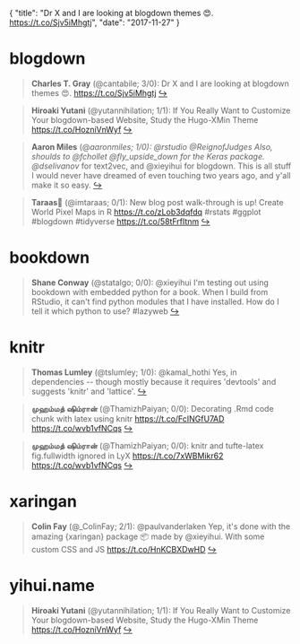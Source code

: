 {
  "title": "Dr X and I are looking at blogdown themes 😍. https://t.co/Sjv5iMhgtj",
  "date": "2017-11-27"
}

# blogdown

> **Charles T. Gray** (@cantabile; 3/0): Dr X and I are looking at blogdown themes 😍. https://t.co/Sjv5iMhgtj  [&#8618;](https://twitter.com/xieyihui/status/934730409513861121)

<!-- -->


> **Hiroaki Yutani** (@yutannihilation; 1/1): If You Really Want to Customize Your blogdown-based Website, Study the Hugo-XMin Theme https://t.co/HozniVnWyf  [&#8618;](https://twitter.com/xieyihui/status/934597902243999744)

<!-- -->


> **Aaron Miles** (@_aaronmiles; 1/0): @rstudio @ReignofJudges Also, shoulds to @fchollet @fly_upside_down for the Keras package. @dselivanov_ for text2vec, and @xieyihui for blogdown. This is all stuff I would never have dreamed of even touching two years ago, and y'all make it so easy.  [&#8618;](https://twitter.com/xieyihui/status/934649531861557248)

<!-- -->


> **Taraas🖖** (@imtaraas; 0/1): New blog post walk-through is up!
Create World Pixel Maps in R
https://t.co/zLob3dqfdq
#rstats #ggplot #blogdown #tidyverse https://t.co/58tFrfItnm  [&#8618;](https://twitter.com/xieyihui/status/934819972588687360)

<!-- -->


# bookdown

> **Shane Conway** (@statalgo; 0/0): @xieyihui I'm testing out using bookdown with embedded python for a book.  When I build from RStudio, it can't find python modules that I have installed.  How do I tell it which python to use? #lazyweb  [&#8618;](https://twitter.com/xieyihui/status/934810885318639616)

<!-- -->


# knitr

> **Thomas Lumley** (@tslumley; 1/0): @kamal_hothi Yes, in dependencies -- though mostly because it requires 'devtools' and suggests 'knitr' and 'lattice'.  [&#8618;](https://twitter.com/xieyihui/status/934664756207558656)

<!-- -->


> **முஹம்மத் ஷிம்ரான்** (@ThamizhPaiyan; 0/0): Decorating .Rmd code chunk with latex using knitr https://t.co/FcINGfU7AD https://t.co/wvb1vfNCqs  [&#8618;](https://twitter.com/xieyihui/status/934941969696153600)

<!-- -->


> **முஹம்மத் ஷிம்ரான்** (@ThamizhPaiyan; 0/0): knitr and tufte-latex fig.fullwidth ignored in LyX https://t.co/7xWBMikr62 https://t.co/wvb1vfNCqs  [&#8618;](https://twitter.com/xieyihui/status/934902912962191361)

<!-- -->


# xaringan

> **Colin Fay** (@_ColinFay; 2/1): @paulvanderlaken Yep, it's done with the amazing {xaringan} package 📦 made by @xieyihui. 
With some custom CSS and JS 
https://t.co/HnKCBXDwHD  [&#8618;](https://twitter.com/xieyihui/status/934741258584707073)

<!-- -->


# yihui.name

> **Hiroaki Yutani** (@yutannihilation; 1/1): If You Really Want to Customize Your blogdown-based Website, Study the Hugo-XMin Theme https://t.co/HozniVnWyf  [&#8618;](https://twitter.com/xieyihui/status/934597902243999744)

<!-- -->


